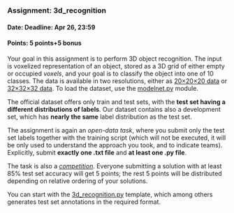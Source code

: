 ### Assignment: 3d_recognition
#### Date: Deadline: Apr 26, 23:59
#### Points: 5 points+5 bonus

Your goal in this assignment is to perform 3D object recognition. The input
is voxelized representation of an object, stored as a 3D grid of either empty
or occupied _voxels_, and your goal is to classify the object into one of
10 classes. The data is available in two resolutions, either as
[20×20×20 data](https://ufal.mff.cuni.cz/~straka/courses/npfl114/1920/demos/modelnet20.html)
or [32×32×32 data](https://ufal.mff.cuni.cz/~straka/courses/npfl114/1920/demos/modelnet32.html).
To load the dataset, use the
[modelnet.py](https://github.com/ufal/npfl114/tree/master/labs/07/modelnet.py) module.

The official dataset offers only train and test sets, with the **test set having
a different distributions of labels**. Our dataset contains also a development
set, which has **nearly the same** label distribution as the test set.

The assignment is again an _open-data task_, where you submit only the test set labels
together with the training script (which will not be executed, it will be
only used to understand the approach you took, and to indicate teams).
Explicitly, submit **exactly one .txt file** and **at least one .py file**.

The task is also a [_competition_](#competitions). Everyone submitting
a solution with at least 85% test set accuracy will get 5 points; the rest
5 points will be distributed depending on relative ordering of your solutions.

You can start with the
[3d_recognition.py](https://github.com/ufal/npfl114/tree/master/labs/07/3d_recognition.py)
template, which among others generates test set annotations in the required format.
